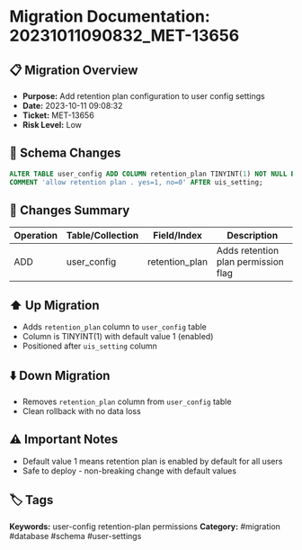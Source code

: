 # Migration Documentation: 20231011090832_MET-13656

## 📋 Migration Overview
- **Purpose:** Add retention plan configuration to user config settings
- **Date:** 2023-10-11 09:08:32
- **Ticket:** MET-13656
- **Risk Level:** Low

## 🔧 Schema Changes
```sql
ALTER TABLE user_config ADD COLUMN retention_plan TINYINT(1) NOT NULL DEFAULT 1 
COMMENT 'allow retention plan . yes=1, no=0' AFTER uis_setting;
```

## 📝 Changes Summary
| Operation | Table/Collection | Field/Index | Description |
|-----------|-----------------|-------------|-------------|
| ADD | user_config | retention_plan | Adds retention plan permission flag |

## ⬆️ Up Migration
- Adds `retention_plan` column to `user_config` table
- Column is TINYINT(1) with default value 1 (enabled)
- Positioned after `uis_setting` column

## ⬇️ Down Migration
- Removes `retention_plan` column from `user_config` table
- Clean rollback with no data loss

## ⚠️ Important Notes
- Default value 1 means retention plan is enabled by default for all users
- Safe to deploy - non-breaking change with default values

## 🏷️ Tags
**Keywords:** user-config retention-plan permissions
**Category:** #migration #database #schema #user-settings